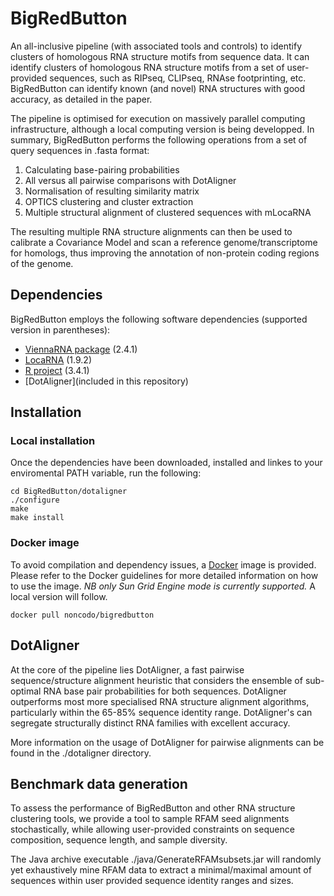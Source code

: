 # BigRedButton
An all-inclusive pipeline (with associated tools and controls) to identify clusters of homologous RNA structure motifs from sequence data. It can identify clusters of homologous RNA structure motifs from a set of user-provided sequences, such as RIPseq, CLIPseq, RNAse footprinting, etc. BigRedButton can identify known (and novel) RNA structures with good accuracy, as detailed in the paper. 

The pipeline is optimised for execution on massively parallel computing infrastructure, although a local computing version is being developped. In summary, BigRedButton performs the following operations from a set of query sequences in .fasta format: 
1. Calculating base-pairing probabilities
2. All versus all pairwise comparisons with DotAligner 
3. Normalisation of resulting similarity matrix
4. OPTICS clustering and cluster extraction 
5. Multiple structural alignment of clustered sequences with mLocaRNA 

The resulting multiple RNA structure alignments can then be used to calibrate a Covariance Model and scan a reference genome/transcriptome for homologs, thus improving the annotation of non-protein coding regions of the genome. 

## Dependencies
BigRedButton employs the following software dependencies (supported version in parentheses): 
 * [ViennaRNA package](https://www.tbi.univie.ac.at/RNA/#download) (2.4.1) 
 * [LocaRNA](http://www.bioinf.uni-freiburg.de/Software/LocARNA/) (1.9.2)
 * [R project](https://www.r-project.org/) (3.4.1)
 * [DotAligner](included in this repository)

## Installation
### Local installation
Once the dependencies have been downloaded, installed and linkes to your enviromental PATH variable, run the following: 
``` git clone https://github.com/noncodo/BigRedButton.git
cd BigRedButton/dotaligner
./configure
make
make install 
```
### Docker image
To avoid compilation and dependency issues, a [Docker](https://www.docker.com/) image is provided. Please refer to the Docker guidelines for more detailed information on how to use the image. 
*NB only Sun Grid Engine mode is currently supported.* A local version will follow. 
```
docker pull noncodo/bigredbutton
```

## DotAligner
At the core of the pipeline lies DotAligner, a fast pairwise sequence/structure alignment heuristic that considers the ensemble of sub-optimal RNA base pair probabilities for both sequences. DotAligner outperforms most more specialised RNA structure alignment algorithms, particularly within the 65-85% sequence identity range. DotAligner's can segregate structurally distinct RNA families with excellent accuracy.

More information on the usage of DotAligner for pairwise alignments can be found in the ./dotaligner directory.
## Benchmark data generation
To assess the performance of BigRedButton and other RNA structure clustering tools, we provide a tool to sample RFAM seed alignments stochastically, while allowing user-provided constraints on sequence composition, sequence length, and sample diversity.

The Java archive executable ./java/GenerateRFAMsubsets.jar will randomly yet exhaustively mine RFAM data to extract a minimal/maximal amount of sequences within user provided sequence identity ranges and sizes. 
